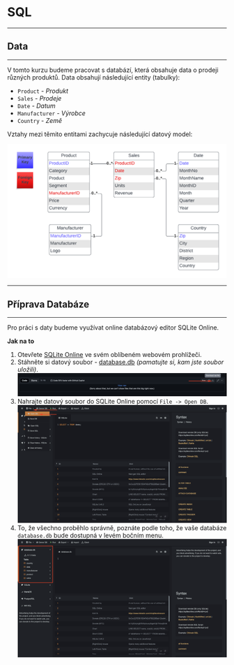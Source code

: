 # SQL

---
## Data
---

V tomto kurzu budeme pracovat s databází, která obsahuje data o prodeji různých produktů.
Data obsahují následující entity (tabulky): 
* `Product` - _Produkt_
* `Sales` - _Prodeje_
* `Date` - _Datum_
* `Manufacturer` - _Výrobce_
* `Country` - _Země_

Vztahy mezi těmito entitami zachycuje následující datový model:

![Data Model](Images/dataModel.png)

---
## Příprava Databáze
---

Pro práci s daty budeme využívat online databázový editor SQLite Online.

**Jak na to**

1. Otevřete [SQLite Online](https://sqliteonline.com/) ve svém oblíbeném webovém prohlížeči.
2. Stáhněte si datový soubor -  [database.db](database.db) _(pamatujte si, kam jste soubor uložili)_.
![DB Download](Images/dbDownload.png)
3. Nahrajte datový soubor do SQLite Online pomocí `File -> Open DB`.
![Sqlite DB load](Images/loadData.png)
4. To, že všechno proběhlo správně, poznáte podle toho, že vaše databáze `database.db` bude dostupná v levém bočním menu.
![Sqlite DB location](Images/dataLoaded.png)

